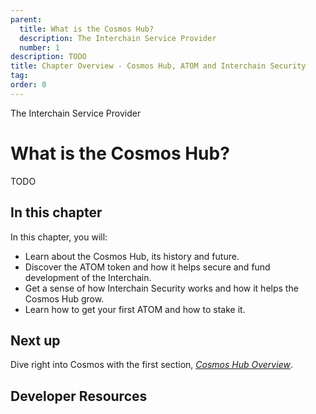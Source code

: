 ```yaml
---
parent:
  title: What is the Cosmos Hub?
  description: The Interchain Service Provider
  number: 1
description: TODO
title: Chapter Overview - Cosmos Hub, ATOM and Interchain Security
tag:
order: 0
---
```


<div class="tm-overline tm-rf-1 tm-lh-title tm-medium tm-muted">The Interchain Service Provider</div>
<h1 class="mt-4 mb-6">What is the Cosmos Hub?</h1>

TODO

## In this chapter

<HighlightBox type="learning">

In this chapter, you will:

* Learn about the Cosmos Hub, its history and future.
* Discover the ATOM token and how it helps secure and fund development of the Interchain.
* Get a sense of how Interchain Security works and how it helps the Cosmos Hub grow.
* Learn how to get your first ATOM and how to stake it.

</HighlightBox>

<card-module/>

## Next up

Dive right into Cosmos with the first section, _[Cosmos Hub Overview](./1-cosmos-hub-overview)_.

## Developer Resources

<div v-for="resource in $themeConfig.resources">
  <Resource
    :title="resource.title"
    :description="resource.description"
    :links="resource.links"
    :image="resource.image"
    :large="true"
  />
  <br/>
</div>
